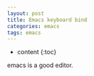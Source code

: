 ```yaml
---
layout: post
title: Emacs keyboard bind
categories: emacs
tags: emacs
---
```


* content
{:toc}





emacs is a good editor.
